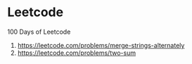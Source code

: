 # Leetcode
 100 Days of Leetcode

 1. https://leetcode.com/problems/merge-strings-alternately
 2. https://leetcode.com/problems/two-sum
